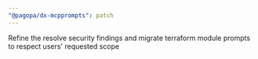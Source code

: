 ```yaml
---
"@pagopa/dx-mcpprompts": patch
---
```


Refine the resolve security findings and migrate terraform module prompts to respect users' requested scope
